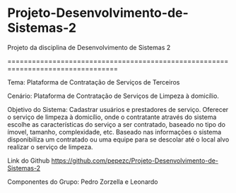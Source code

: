 # Projeto-Desenvolvimento-de-Sistemas-2
Projeto da disciplina de Desenvolvimento de Sistemas 2

=================================================================================

Tema: Plataforma de Contratação de Serviços de Terceiros

Cenário:
Plataforma de Contratação de Serviços de Limpeza à domicílio.
  
Objetivo do Sistema:
Cadastrar usuários e prestadores de serviço.
Oferecer o serviço de limpeza à domicílio, onde o contratante através do sistema escolhe as características do serviço a ser contratado, baseado no tipo do ímovel, tamanho, complexidade, etc.
Baseado nas informações o sistema disponibiliza um contratado ou uma 	equipe para se descolar até o local alvo realizar o serviço de 	limpeza.
  
Link do Github
https://github.com/pepezc/Projeto-Desenvolvimento-de-Sistemas-2

Componentes do Grupo:
Pedro Zorzella e Leonardo
